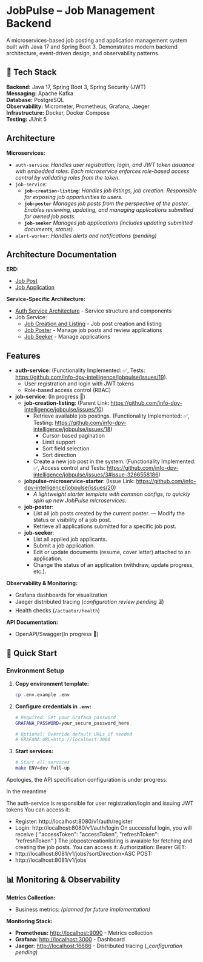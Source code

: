 # JobPulse – Job Management Backend

A microservices-based job posting and application management system built with Java 17 and Spring Boot 3. Demonstrates modern backend architecture, event-driven design, and observability patterns.

## 🚀 Tech Stack

**Backend:** Java 17, Spring Boot 3, Spring Security (JWT)  
**Messaging:** Apache Kafka  
**Database:** PostgreSQL  
**Observability:** Micrometer, Prometheus, Grafana, Jaeger  
**Infrastructure:** Docker, Docker Compose  
**Testing:** JUnit 5  

## Architecture

**Microservices:**
- `auth-service`:
   _Handles user registration, login, and JWT token issuance with embedded roles. Each microservice enforces role-based access control by validating roles from the token._
- `job-service`:
   - **`job-creation-listing`**:
      _Handles job listings, job creation. Responsible for exposing job opportunities to users._
   - **`job-poster`**
      _Manages job posts from the perspective of the poster. Enables reviewing, updating, and managing applications submitted for owned job posts._
   - **`job-seeker`**
      _Manages job applications (includes updating submitted documents, status)._
- `alert-worker`:
   _Handles alerts and notifications (pending)_

## Architecture Documentation
**ERD:**
- [Job Post](docs/job-service/database-design/job_post.puml)
- [Job Application](docs/job-service/database-design/job_application.puml)

**Service-Specific Architecture:**
- [Auth Service Architecture](docs/auth-service/auth-service.puml) - Service structure and components
- Job Service:
   - [Job Creation and Listing](docs/job-service/job-creation-listing/design.puml) - Job post creation and listing
   - [Job Poster](docs/job-service/job-poster/design.puml) - Manage job posts and review applications
   - [Job Seeker](docs/job-service/job-seeker/design.puml) - Manage applications

## Features
   - **auth-service**: (Functionality Implemented: ✅, Tests: https://github.com/info-dpv-intelligence/jobpulse/issues/19).
     - User registration and login with JWT tokens
     - Role-based access control (RBAC)
   - **job-service**: (In progress 🚧)
      - **job-creation-listing**: (Parent Link: https://github.com/info-dpv-intelligence/jobpulse/issues/10)
         - Retrieve available job postings. (Functionality Implemented: ✅, Testing: https://github.com/info-dpv-intelligence/jobpulse/issues/18)
           - Cursor-based pagination
            - Limit support
            - Sort field selection
            - Sort direction
         - Create a new job post in the system. (Functionality Implemented: ✅, Access control and Tests: https://github.com/info-dpv-intelligence/jobpulse/issues/3#issue-3266558186)
      - **jobpulse-microservice-starter**: (Issue Link: https://github.com/info-dpv-intelligence/jobpulse/issues/20)
        - _A lightweight starter template with common configs, to quickly spin up new JobPulse microservices._
      - **job-poster**:
         - List all job posts created by the current poster.
         — Modify the status or visibility of a job post.
         - Retrieve all applications submitted for a specific job post.
      - **job-seeker**:
         - List all applied job applicants.
         - Submit a job application.
         - Edit or update documents (resume, cover letter) attached to an application.
         - Change the status of an application (withdraw, update progress, etc.).

**Observability & Monitoring:**
- Grafana dashboards for visualization
- Jaeger distributed tracing (_configuration review pending ⏳_)
- Health checks (`/actuator/health`) 

**API Documentation:**
- OpenAPI/Swagger(In progress 🚧)

## 🔧 Quick Start

### Environment Setup
1. **Copy environment template:**
   ```bash
   cp .env.example .env
   ```

2. **Configure credentials in `.env`:**
   ```bash
   # Required: Set your Grafana password
   GRAFANA_PASSWORD=your_secure_password_here
   
   # Optional: Override default URLs if needed
   # GRAFANA_URL=http://localhost:3000
   ```

3. **Start services:**
   ```bash
   # Start all services
   make ENV=dev full-up
   ```
Apologies, the API specification configuration is under progress:

In the meantime

The auth-service is responsible for user registration/login and issuing JWT tokens
You can access it: 
   - Register: http://localhost:8080/v1/auth/register
   - Login: http://localhost:8080/v1/auth/login
      On successful login, you will receive {
    "accessToken": "accessToken",
    "refreshToken": "refreshToken"
}
The jobpostcreationlisting is avaiable for fetching and creating the job posts.
You can access it:
   Authorization: Bearer <accessToken>
   GET: 
   - http://localhost:8081/v1/jobs?sortDirection=ASC
   POST:
   - http://localhost:8081/v1/jobs

## 📊 Monitoring & Observability

**Metrics Collection:**
- Business metrics: *(planned for future implementation)*

**Monitoring Stack:**
- **Prometheus:** [http://localhost:9090](http://localhost:9090) - Metrics collection
- **Grafana:** [http://localhost:3000](http://localhost:3000) - Dashboard
- **Jaeger:** [http://localhost:16686](http://localhost:16686) - Distributed tracing (__configuration pending_)
